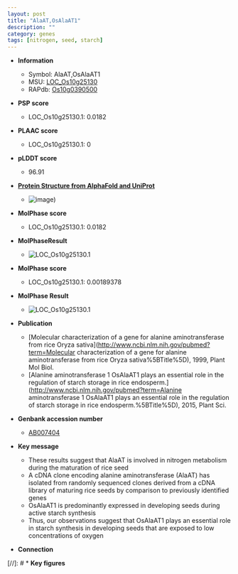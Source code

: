 ```yaml
---
layout: post
title: "AlaAT,OsAlaAT1"
description: ""
category: genes
tags: [nitrogen, seed, starch]
---
```


* **Information**  
    + Symbol: AlaAT,OsAlaAT1  
    + MSU: [LOC_Os10g25130](http://rice.plantbiology.msu.edu/cgi-bin/ORF_infopage.cgi?orf=LOC_Os10g25130)  
    + RAPdb: [Os10g0390500](http://rapdb.dna.affrc.go.jp/viewer/gbrowse_details/irgsp1?name=Os10g0390500)  

* **PSP score**  
    + LOC_Os10g25130.1: 0.0182 

* **PLAAC score**  
    + LOC_Os10g25130.1: 0 

* **pLDDT score**
    + 96.91

* **[Protein Structure from AlphaFold and UniProt](https://www.uniprot.org/uniprotkb/Q338N8/entry#structure)**
    + ![image](https://ricepsp.github.io/images/Q3/AF-Q338N8-F1.png))

* **MolPhase score**
    + LOC_Os10g25130.1: 0.0182

* **MolPhaseResult**
    + ![LOC_Os10g25130.1](https://ricepsp.github.io/pictures/LOC_Os10g/LOC_Os10g25130.1.png)

* **MolPhase score**
    + LOC_Os10g25130.1: 0.00189378

* **MolPhase Result**
    + ![LOC_Os10g25130.1](https://304243504.github.io/Pictures/LOC_Os10g/LOC_Os10g25130.1.png)

* **Publication**  
    + [Molecular characterization of a gene for alanine aminotransferase from rice Oryza sativa](http://www.ncbi.nlm.nih.gov/pubmed?term=Molecular characterization of a gene for alanine aminotransferase from rice Oryza sativa%5BTitle%5D), 1999, Plant Mol Biol.
    + [Alanine aminotransferase 1 OsAlaAT1 plays an essential role in the regulation of starch storage in rice endosperm.](http://www.ncbi.nlm.nih.gov/pubmed?term=Alanine aminotransferase 1 OsAlaAT1 plays an essential role in the regulation of starch storage in rice endosperm.%5BTitle%5D), 2015, Plant Sci.

* **Genbank accession number**  
    + [AB007404](http://www.ncbi.nlm.nih.gov/nuccore/AB007404)

* **Key message**  
    + These results suggest that AlaAT is involved in nitrogen metabolism during the maturation of rice seed
    + A cDNA clone encoding alanine aminotransferase (AlaAT) has isolated from randomly sequenced clones derived from a cDNA library of maturing rice seeds by comparison to previously identified genes
    + OsAlaAT1 is predominantly expressed in developing seeds during active starch synthesis
    + Thus, our observations suggest that OsAlaAT1 plays an essential role in starch synthesis in developing seeds that are exposed to low concentrations of oxygen

* **Connection**  

[//]: # * **Key figures**  


